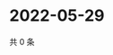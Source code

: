 # 2022-05-29

共 0 条

<!-- BEGIN WEIBO -->
<!-- 最后更新时间 Sun May 29 2022 23:13:33 GMT+0800 (China Standard Time) -->

<!-- END WEIBO -->
